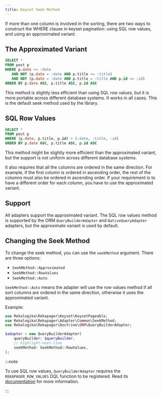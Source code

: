 ```yaml
---
title: Keyset Seek Method
---
```


If more than one column is involved in the sorting, there are two ways to
construct the WHERE clause in keyset pagination: using SQL row values, and using
an approximated variant.

## The Approximated Variant

```sql
SELECT *
FROM post p
WHERE p.date >= :date
   AND NOT (p.date = :date AND p.title <= :title)
   AND NOT (p.date = :date AND p.title = :title AND p.id <= :id)
ORDER BY p.date ASC, p.title ASC, p.id ASC
```

This method is slightly less efficient than using SQL row values, but it is more
portable across different database systems. It works in all cases. This is the
default seek method used by the library.

## SQL Row Values

```sql
SELECT *
FROM post p
WHERE (p.date, p.title, p.id) > (:date, :title, :id)
ORDER BY p.date ASC, p.title ASC, p.id ASC
```

This method might be slightly more efficient than the approximated variant, but
the support is not uniform across different database systems.

It also requires that all the columns are ordered in the same direction. For
example, if the first column is ordered in ascending order, the rest of the
columns must also be ordered in ascending order. If your requirement is to have
a different order for each column, you have to use the approximated variant.

## Support

All adapters support the approximated variant. The SQL row values method is
supported by the ORM `QueryBuilderAdapter` and `NativeQueryAdapter` adapters,
but the approximate variant is used by default.

## Changing the Seek Method

To change the seek method, you can use the `seekMethod` argument. There are
three options:

* `SeekMethod::Approximated`
* `SeekMethod::RowValues`
* `SeekMethod::Auto`

`SeekMethod::Auto` means the adapter will use the row values method if all sort
columns are ordered in the same direction, otherwise it uses the approximated
variant.

Example:

```php
use Rekalogika\Rekapager\Keyset\KeysetPageable;
use Rekalogika\Rekapager\Adapter\Common\SeekMethod;
use Rekalogika\Rekapager\Doctrine\ORM\QueryBuilderAdapter;

$adapter = new QueryBuilderAdapter(
    queryBuilder: $queryBuilder,
    // highlight-next-line
    seekMethod: SeekMethod::RowValues,
);
```

:::note

To use SQL row values, `QueryBuilderAdapter` requires the `REKAPAGER_ROW_VALUES`
DQL function to be registered. Read its
[documentation](02-adapters/01-doctrine-orm-querybuilder.md) for more
information.

:::